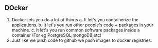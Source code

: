 ## DOcker 

1. Docker lets you do a lot of things
    a. It let's you containerize the applications.
    b. It let's you run other people's  code + packages in your machine.
    c. It let's you run common software packages inside a container (For eg PostgreSQL,mongoDB,etc)
2. Just like we push code to github we push images to docker registries.
